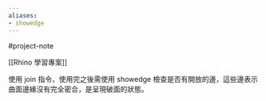 ```yaml
---
aliases:
- showedge
---
```


#project-note 

[[Rhino 學習專案]]


使用 join 指令，使用完之後需使用 showedge 檢查是否有開放的邊，這些邊表示曲面邊緣沒有完全密合，是呈現破面的狀態。
